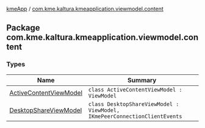 [kmeApp](../index.md) / [com.kme.kaltura.kmeapplication.viewmodel.content](./index.md)

## Package com.kme.kaltura.kmeapplication.viewmodel.content

### Types

| Name | Summary |
|---|---|
| [ActiveContentViewModel](-active-content-view-model/index.md) | `class ActiveContentViewModel : ViewModel` |
| [DesktopShareViewModel](-desktop-share-view-model/index.md) | `class DesktopShareViewModel : ViewModel, IKmePeerConnectionClientEvents` |
